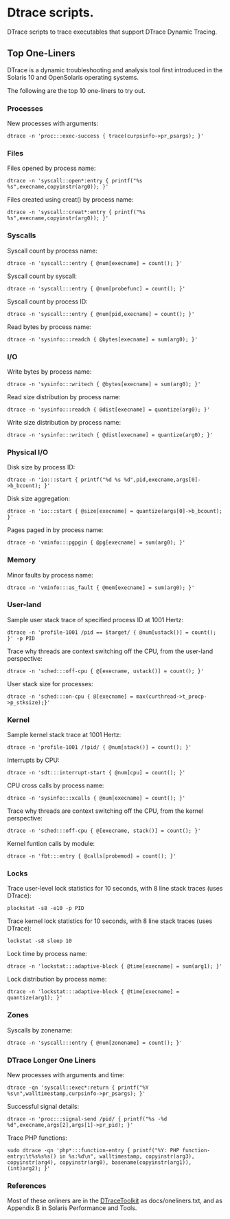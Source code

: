 # Dtrace scripts.

DTrace scripts to trace executables that support DTrace Dynamic Tracing.

## Top One-Liners

DTrace is a dynamic troubleshooting and analysis tool first introduced in the Solaris 10 and OpenSolaris operating systems.

The following are the top 10 one-liners to try out.

### Processes

New processes with arguments:

    dtrace -n 'proc:::exec-success { trace(curpsinfo->pr_psargs); }'

### Files

Files opened by process name:

    dtrace -n 'syscall::open*:entry { printf("%s %s",execname,copyinstr(arg0)); }'

Files created using creat() by process name:

    dtrace -n 'syscall::creat*:entry { printf("%s %s",execname,copyinstr(arg0)); }'

### Syscalls

Syscall count by process name:

    dtrace -n 'syscall:::entry { @num[execname] = count(); }'

Syscall count by syscall:

    dtrace -n 'syscall:::entry { @num[probefunc] = count(); }'

Syscall count by process ID:

    dtrace -n 'syscall:::entry { @num[pid,execname] = count(); }'

Read bytes by process name:

    dtrace -n 'sysinfo:::readch { @bytes[execname] = sum(arg0); }'

### I/O

Write bytes by process name:

    dtrace -n 'sysinfo:::writech { @bytes[execname] = sum(arg0); }'

Read size distribution by process name:

    dtrace -n 'sysinfo:::readch { @dist[execname] = quantize(arg0); }'

Write size distribution by process name:

    dtrace -n 'sysinfo:::writech { @dist[execname] = quantize(arg0); }'

### Physical I/O

Disk size by process ID:

    dtrace -n 'io:::start { printf("%d %s %d",pid,execname,args[0]->b_bcount); }'

Disk size aggregation:

    dtrace -n 'io:::start { @size[execname] = quantize(args[0]->b_bcount); }'

Pages paged in by process name:

    dtrace -n 'vminfo:::pgpgin { @pg[execname] = sum(arg0); }'

### Memory

Minor faults by process name:

    dtrace -n 'vminfo:::as_fault { @mem[execname] = sum(arg0); }'

### User-land

Sample user stack trace of specified process ID at 1001 Hertz:

    dtrace -n 'profile-1001 /pid == $target/ { @num[ustack()] = count(); }' -p PID

Trace why threads are context switching off the CPU, from the user-land perspective:

    dtrace -n 'sched:::off-cpu { @[execname, ustack()] = count(); }'

User stack size for processes:

    dtrace -n 'sched:::on-cpu { @[execname] = max(curthread->t_procp->p_stksize);}'

### Kernel

Sample kernel stack trace at 1001 Hertz:

    dtrace -n 'profile-1001 /!pid/ { @num[stack()] = count(); }'

Interrupts by CPU:

    dtrace -n 'sdt:::interrupt-start { @num[cpu] = count(); }'

CPU cross calls by process name:

    dtrace -n 'sysinfo:::xcalls { @num[execname] = count(); }'

Trace why threads are context switching off the CPU, from the kernel perspective:

    dtrace -n 'sched:::off-cpu { @[execname, stack()] = count(); }'

Kernel funtion calls by module:

    dtrace -n 'fbt:::entry { @calls[probemod] = count(); }'

### Locks

Trace user-level lock statistics for 10 seconds, with 8 line stack traces (uses DTrace):

    plockstat -s8 -e10 -p PID

Trace kernel lock statistics for 10 seconds, with 8 line stack traces (uses DTrace):

    lockstat -s8 sleep 10

Lock time by process name:

    dtrace -n 'lockstat:::adaptive-block { @time[execname] = sum(arg1); }'

Lock distribution by process name:

    dtrace -n 'lockstat:::adaptive-block { @time[execname] = quantize(arg1); }'

### Zones

Syscalls by zonename:

    dtrace -n 'syscall:::entry { @num[zonename] = count(); }'

### DTrace Longer One Liners

New processes with arguments and time:

    dtrace -qn 'syscall::exec*:return { printf("%Y %s\n",walltimestamp,curpsinfo->pr_psargs); }'

Successful signal details:

    dtrace -n 'proc:::signal-send /pid/ { printf("%s -%d %d",execname,args[2],args[1]->pr_pid); }'

Trace PHP functions:

    sudo dtrace -qn 'php*:::function-entry { printf("%Y: PHP function-entry:\t%s%s%s() in %s:%d\n", walltimestamp, copyinstr(arg3), copyinstr(arg4), copyinstr(arg0), basename(copyinstr(arg1)), (int)arg2); }'


### References

Most of these onliners are in the [DTraceToolkit](http://www.solarisinternals.com/wiki/index.php/DTraceToolkit) as docs/oneliners.txt, and as Appendix B in Solaris Performance and Tools.
